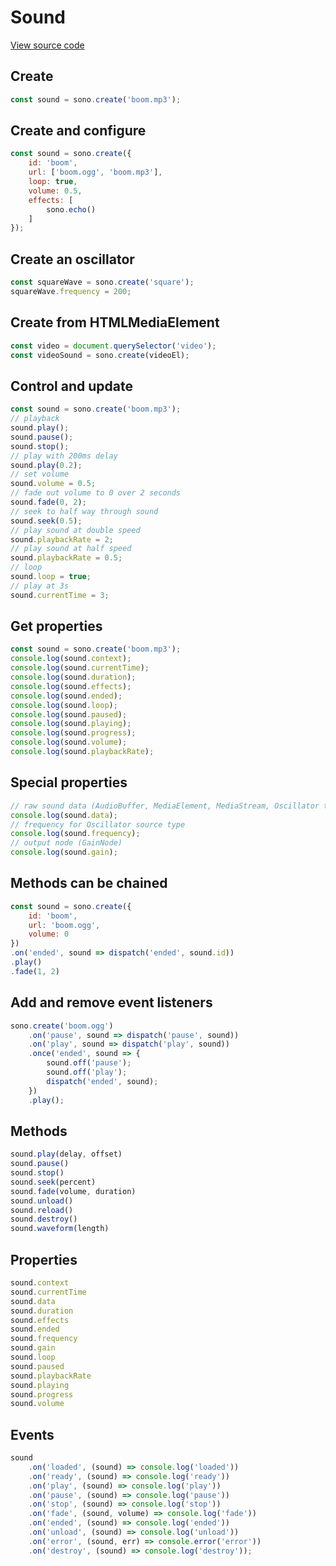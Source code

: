 # Sound

[View source code](../src/core/sound.js)

## Create

```javascript
const sound = sono.create('boom.mp3');
```

## Create and configure

```javascript
const sound = sono.create({
	id: 'boom',
	url: ['boom.ogg', 'boom.mp3'],
	loop: true,
	volume: 0.5,
	effects: [
		sono.echo()
	]
});
```

## Create an oscillator

```javascript
const squareWave = sono.create('square');
squareWave.frequency = 200;
```

## Create from HTMLMediaElement

```javascript
const video = document.querySelector('video');
const videoSound = sono.create(videoEl);
```

## Control and update

```javascript
const sound = sono.create('boom.mp3');
// playback
sound.play();
sound.pause();
sound.stop();
// play with 200ms delay
sound.play(0.2);
// set volume
sound.volume = 0.5;
// fade out volume to 0 over 2 seconds
sound.fade(0, 2);
// seek to half way through sound
sound.seek(0.5);
// play sound at double speed
sound.playbackRate = 2;
// play sound at half speed
sound.playbackRate = 0.5;
// loop
sound.loop = true;
// play at 3s
sound.currentTime = 3;
```

## Get properties

```javascript
const sound = sono.create('boom.mp3');
console.log(sound.context);
console.log(sound.currentTime);
console.log(sound.duration);
console.log(sound.effects);
console.log(sound.ended);
console.log(sound.loop);
console.log(sound.paused);
console.log(sound.playing);
console.log(sound.progress);
console.log(sound.volume);
console.log(sound.playbackRate);
```

## Special properties

```javascript
// raw sound data (AudioBuffer, MediaElement, MediaStream, Oscillator type)
console.log(sound.data);
// frequency for Oscillator source type
console.log(sound.frequency);
// output node (GainNode)
console.log(sound.gain);
```

## Methods can be chained

```javascript
const sound = sono.create({
	id: 'boom',
	url: 'boom.ogg',
	volume: 0
})
.on('ended', sound => dispatch('ended', sound.id))
.play()
.fade(1, 2)
```

## Add and remove event listeners

```javascript
sono.create('boom.ogg')
	.on('pause', sound => dispatch('pause', sound))
	.on('play', sound => dispatch('play', sound))
	.once('ended', sound => {
		sound.off('pause');
		sound.off('play');
		dispatch('ended', sound);
	})
	.play();
```

## Methods

```javascript
sound.play(delay, offset)
sound.pause()
sound.stop()
sound.seek(percent)
sound.fade(volume, duration)
sound.unload()
sound.reload()
sound.destroy()
sound.waveform(length)
```

## Properties

```javascript
sound.context
sound.currentTime
sound.data
sound.duration
sound.effects
sound.ended
sound.frequency
sound.gain
sound.loop
sound.paused
sound.playbackRate
sound.playing
sound.progress
sound.volume
```

## Events

```javascript
sound
	.on('loaded', (sound) => console.log('loaded'))
	.on('ready', (sound) => console.log('ready'))
	.on('play', (sound) => console.log('play'))
	.on('pause', (sound) => console.log('pause'))
	.on('stop', (sound) => console.log('stop'))
	.on('fade', (sound, volume) => console.log('fade'))
	.on('ended', (sound) => console.log('ended'))
	.on('unload', (sound) => console.log('unload'))
	.on('error', (sound, err) => console.error('error'))
	.on('destroy', (sound) => console.log('destroy'));
```
